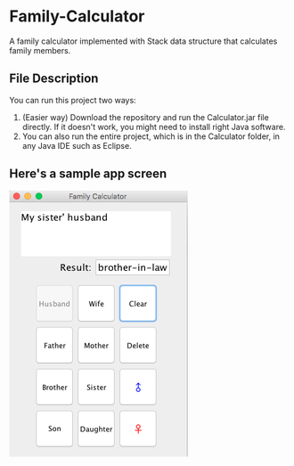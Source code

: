 # Family-Calculator
A family calculator implemented with Stack data structure that calculates family members.

## File Description
You can run this project two ways:
1. (Easier way) Download the repository and run the Calculator.jar file directly. If it doesn't work, you might need to install right Java software.
2. You can also run the entire project, which is in the Calculator folder, in any Java IDE such as Eclipse.

## Here's a sample app screen
![alt text](https://github.com/JunshuaiFeng/Family-Calculator/blob/master/Sample_UI.png)
